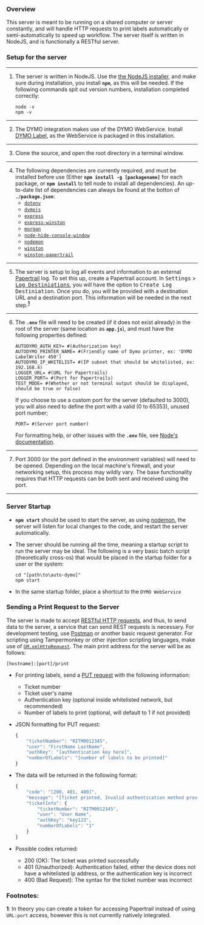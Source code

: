 ### **Overview**

This server is meant to be running on a shared computer or server constantly, and will handle HTTP requests to print labels automatically or semi-automatically to speed up workflow. The server itself is written in NodeJS, and is functionally a RESTful server.

### **Setup for the server**

---
1. The server is written in NodeJS. Use the [the NodeJS installer](https://nodejs.org/en/), and make sure during installation, you install **`npm`**, as this will be needed. If the following commands spit out version numbers, installation completed correctly:

    ```
    node -v
    npm -v
    ```
---
2. The DYMO integration makes use of the DYMO WebService. Install [DYMO Label](https://www.dymo.com/support?cfid=user-guide), as the WebService is packaged in this installation.
---
3. Clone the source, and open the root directory in a terminal window.
---
4. The following dependencies are currently required, and must be installed before use (Either **`npm install -g [packagename]`** for each package, or **`npm install`** to tell node to install all dependencies). An up-to-date list of dependencies can always be found at the botton of **`./package.json`**:
    * [`dotenv`](https://www.npmjs.com/package/dotenv)
    * [`dymojs`](https://www.npmjs.com/package/dymojs)
    * [`express`](https://www.npmjs.com/package/express)
    * [`express-winston`](https://www.npmjs.com/package/express-winston)
    * [`morgan`](https://www.npmjs.com/package/morgan)
    * [`node-hide-console-window`](https://www.npmjs.com/package/node-hide-console-window)
    * [`nodemon`](https://www.npmjs.com/package/nodemon)
    * [`winston`](https://www.npmjs.com/package/winston)
    * [`winston-papertrail`](https://www.npmjs.com/winston-papertrail)
---
5. The server is setup to log all events and information to an external [Papertrail](https://papertrailapp.com/) log. To set this up, create a Papertrail account. In <kbd>Settings</kbd> > [<kbd>Log Destiniations</kbd>](https://papertrailapp.com/account/destinations), you will have the option to <kbd>Create Log Destiniation</kbd>. Once you do, you will be provided with a destination URL and a destination port. This information will be needed in the next step.**<sup>[1](#papertrailfootnote)</sup>**
---
6. The **`.env`** file will need to be created (if it does not exist already) in the root of the server (same location as **`app.js`**), and must have the following properties defined:

    ```
    AUTODYMO_AUTH_KEY= #(Authorization key)
    AUTODYMO_PRINTER_NAME= #(Friendly name of Dymo printer, ex: 'DYMO LabelWriter 450')
    AUTODYMO_IP_WHITELIST= #(IP subnet that should be whitelisted, ex: 192.168.4)
    LOGGER_URL= #(URL for Papertrails)
    LOGGER_PORT= #(Port for Papertrails)
    TEST_MODE= #(Whether or not terminal output should be displayed, should be true or false)
    ```

    If you choose to use a custom port for the server (defaulted to 3000), you will also need to define the port with a valid (0 to 65353), unused port number;

    ```
    PORT= #(Server port number)
    ```

    For formatting help, or other issues with the **`.env`** file, see [Node's documentation](https://nodejs.dev/learn/how-to-read-environment-variables-from-nodejs).
---
7. Port 3000 (or the port defined in the environment variables) will need to be opened. Depending on the local machine's firewall, and your networking setup, this process may wildly vary. The base functionality requires that HTTP requests can be both sent and received using the port.
---

### **Server Startup**

* **`npm start`** should be used to start the server, as using [nodemon](https://www.npmjs.com/package/nodemon), the server will listen for local changes to the code, and restart the server automatically.
* The server should be running all the time, meaning a startup script to run the server may be ideal. The following is a very basic batch script (theoretically cross-os) that would be placed in the startup folder for a user or the system:

    ```
    cd "[path\to\auto-dymo]"
    npm start
    ```
* In the same startup folder, place a shortcut to the `DYMO WebService`
### **Sending a Print Request to the Server**

The server is made to accept [RESTful HTTP requests](https://www.restapitutorial.com/lessons/httpmethods.html), and thus, to send data to the server, a service that can send REST requests is necessary. For development testing, use [Postman](https://www.postman.com) or another basic request generator. For scripting using Tampermonkey or other injection scripting languages, make use of [`GM.xmlHttpRequest`](https://wiki.greasespot.net/GM.xmlHttpRequest). The main print address for the server will be as follows:

    [hostname]:[port]/print

* For printing labels, send a [PUT request](https://www.restapitutorial.com/lessons/httpmethods.html#put) with the following information:
    * Ticket number
    * Ticket user's name
    * Authentication key (optional inside whitelisted network, but recommended)
    * Number of labels to print (optional, will default to 1 if not provided)
* JSON formatting for PUT request:

    ```javascript
    {
        "ticketNumber": "RITM0012345",
        "user": "FirstName LastName",
        "authKey": "[authentication key here]",
        "numberOfLabels": "[number of labels to be printed]"
    }
    ```
* The data will be returned in the following format:

    ```javascript
    {
        "code": "[200, 401, 400]",
        "message": "[Ticket printed, Invalid authentication method provided, Bad syntax]",
        "ticketInfo": {
            "ticketNumber": "RITM0012345",
            "user": "User Name",
            "authKey": "key123",
            "numberOfLabels": "1"
        }
    }
    ```
* Possible codes returned:
    * 200 (OK): The ticket was printed successfully
    * 401 (Unauthorized): Authentication failed, either the device does not have a whitelisted ip address, or the authentication key is incorrect
    * 400 (Bad Request): The syntax for the ticket number was incorrect

### Footnotes:

**<a name="papertrailfootnote">1</a>**: In theory you can create a token for accessing Papertrail instead of using `URL:port` access, however this is not currently natively integrated.
